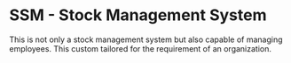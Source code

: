 # SSM - Stock Management System 

This is not only a stock management system but also capable of managing employees. This custom tailored for the requirement of an organization.
